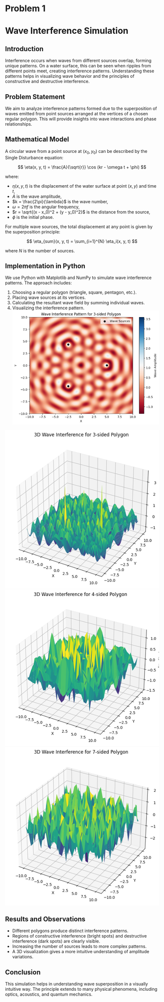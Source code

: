 # Problem 1
# Wave Interference Simulation

## Introduction
Interference occurs when waves from different sources overlap, forming unique patterns. On a water surface, this can be seen when ripples from different points meet, creating interference patterns. Understanding these patterns helps in visualizing wave behavior and the principles of constructive and destructive interference.

## Problem Statement
We aim to analyze interference patterns formed due to the superposition of waves emitted from point sources arranged at the vertices of a chosen regular polygon. This will provide insights into wave interactions and phase relationships.

## Mathematical Model
A circular wave from a point source at $(x_0, y_0)$ can be described by the Single Disturbance equation:

$$
\eta(x, y, t) = \frac{A}{\sqrt{r}} \cos (kr - \omega t + \phi) 
$$

where:
- $\eta(x, y, t)$ is the displacement of the water surface at point $(x, y)$ and time $t$,
- $A$ is the wave amplitude,
- $k = \frac{2\pi}{\lambda}$ is the wave number,
- $\omega = 2\pi f$ is the angular frequency,
- $r = \sqrt{(x - x_0)^2 + (y - y_0)^2}$ is the distance from the source,
- $\phi$ is the initial phase.

For multiple wave sources, the total displacement at any point is given by the superposition principle:

$$
\eta_{sum}(x, y, t) = \sum_{i=1}^{N} \eta_i(x, y, t) 
$$

where $N$ is the number of sources.

## Implementation in Python
We use Python with Matplotlib and NumPy to simulate wave interference patterns. The approach includes:
1. Choosing a regular polygon (triangle, square, pentagon, etc.).
2. Placing wave sources at its vertices.
3. Calculating the resultant wave field by summing individual waves.
4. Visualizing the interference pattern.![alt text](image-4.png)

![alt text](image-1.png)![alt text](image-2.png)![alt text](image-3.png)

## Results and Observations
- Different polygons produce distinct interference patterns.
- Regions of constructive interference (bright spots) and destructive interference (dark spots) are clearly visible.
- Increasing the number of sources leads to more complex patterns.
- A 3D visualization gives a more intuitive understanding of amplitude variations.

## Conclusion
This simulation helps in understanding wave superposition in a visually intuitive way. The principle extends to many physical phenomena, including optics, acoustics, and quantum mechanics.
